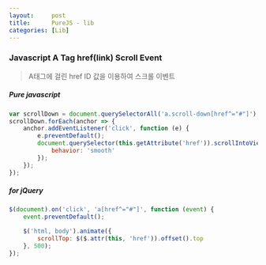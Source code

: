```yaml
---
layout:     post
title:      PureJS - lib
categories: [Lib]
---
```


### Javascript A Tag href(link) Scroll Event 

> A태그에 걸린 href ID 값을 이용하여 스크롤 이벤트 

##### Pure javascript

```javascript
var scrollDown = document.querySelectorAll('a.scroll-down[href^="#"]');
scrollDown.forEach(anchor => {
    anchor.addEventListener('click', function (e) {
        e.preventDefault();
        document.querySelector(this.getAttribute('href')).scrollIntoView({
            behavior: 'smooth'
        });
    });
});
```



##### for jQuery

```javascript
$(document).on('click', 'a[href^="#"]', function (event) {
    event.preventDefault();

    $('html, body').animate({
        scrollTop: $($.attr(this, 'href')).offset().top
    }, 500);
});
```

